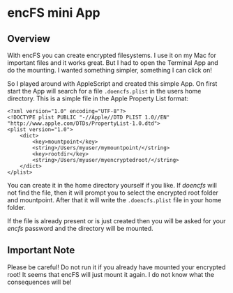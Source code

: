 # encFS mini App

## Overview

With encFS you can create encrypted filesystems. I use it on my Mac for important files
and it works great. But I had to open the Terminal App and do the mounting. I wanted
something simpler, something I can click on!

So I played around with AppleScript and created this simple App. On first start the App
will search for a file `.doencfs.plist` in the users home directory. This is a simple
file in the Apple Property List format:

    <?xml version="1.0" encoding="UTF-8"?>
    <!DOCTYPE plist PUBLIC "-//Apple//DTD PLIST 1.0//EN" "http://www.apple.com/DTDs/PropertyList-1.0.dtd">
    <plist version="1.0">
        <dict>
            <key>mountpoint</key>
            <string>/Users/myuser/mymountpoint/</string>
            <key>rootdir</key>
            <string>/Users/myuser/myencryptedroot/</string>
        </dict>
    </plist>

You can create it in the home directory yourself if you like. If *doencfs* will not find the file,
then it will prompt you to select the encrypted root folder and mountpoint. After that it will
write the `.doencfs.plist` file in your home folder.

If the file is already present or is just created then you will be asked for your *encfs* password
and the directory will be mounted.

## **Important Note**

Please be careful! Do not run it if you already have mounted your encrypted root! It seems that
encFS will just mount it again. I do not know what the consequences will be!
